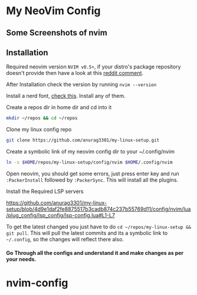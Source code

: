 # My NeoVim Config
## Some Screenshots of nvim

## Installation

Required neovim version `NVIM v0.5+`, if your distro's package repository doesn't provide then have a look at this [reddit comment](https://www.reddit.com/r/neovim/comments/f9661m/comment/fipokxi/?utm_source=share&utm_medium=web2x&context=3).

After Installation check the version by running `nvim --version`

Install a nerd font, [check this](https://www.nerdfonts.com/font-downloads). Install any of them.

Create a repos dir in home dir and cd into it
```sh
mkdir ~/repos && cd ~/repos
```

Clone my linux config repo
```sh
git clone https://github.com/anurag3301/my-linux-setup.git
```

Create a symbolic link of my neovim config dir to your ~/.config/nvim
```sh
ln -s $HOME/repos/my-linux-setup/config/nvim $HOME/.config/nvim
```

Open neovim, you should get some errors, just press enter key and run `:PackerInstall` followed by `:PackerSync`. This will install all the plugins.

Install the Required LSP servers

https://github.com/anurag3301/my-linux-setup/blob/4d9e1daf2fe8875517b3cadb874c237b55769d11/config/nvim/lua/plug_config/lsp_config/lsp-config.lua#L1-L7

To get the latest changed you just have to do `cd ~/repos/my-linux-setup && git pull`. This will pull the latest commits and its a symbolic link to `~/.config`, so the changes will reflect there also.

#### Go Through all the configs and understand it and make changes as per your needs.
# nvim-config
